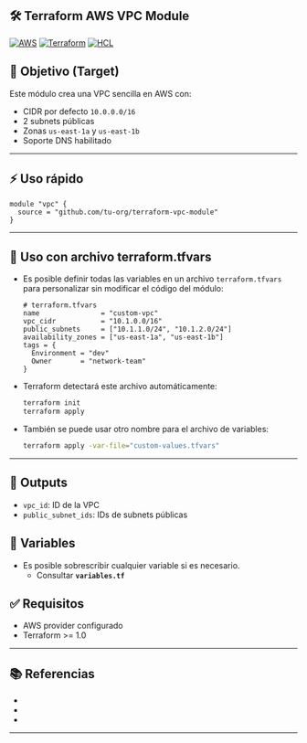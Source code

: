 ## 🛠️ Terraform AWS VPC Module

[![AWS](https://img.shields.io/badge/AWS-%23FF9900.svg?logo=amazon-web-services&logoColor=white)](#)
[![Terraform](https://img.shields.io/badge/IaC-Terraform-623CE4?logo=terraform&logoColor=white)](#)
[![HCL](https://img.shields.io/badge/Language-HCL-blueviolet)](#)

## 🎯 Objetivo (Target)
Este módulo crea una VPC sencilla en AWS con:
- CIDR por defecto `10.0.0.0/16`
- 2 subnets públicas
- Zonas `us-east-1a` y `us-east-1b`
- Soporte DNS habilitado

---

## ⚡️ Uso rápido

```hcl
module "vpc" {
  source = "github.com/tu-org/terraform-vpc-module"
}
```

---

##  📄 Uso con archivo terraform.tfvars
- Es posible definir todas las variables en un archivo `terraform.tfvars` para personalizar sin modificar el código del módulo:

  ```hcl
  # terraform.tfvars
  name               = "custom-vpc"
  vpc_cidr           = "10.1.0.0/16"
  public_subnets     = ["10.1.1.0/24", "10.1.2.0/24"]
  availability_zones = ["us-east-1a", "us-east-1b"]
  tags = {
    Environment = "dev"
    Owner       = "network-team"
  }
  ```

- Terraform detectará este archivo automáticamente:

  ```bash
  terraform init
  terraform apply
  ```

- También se puede usar otro nombre para el archivo de variables:

  ```bash
  terraform apply -var-file="custom-values.tfvars"
  ```

---

## 🚀 Outputs
- `vpc_id`: ID de la VPC
- `public_subnet_ids`: IDs de subnets públicas

##  🔧 Variables
- Es posible sobrescribir cualquier variable si es necesario. 
  - Consultar **`variables.tf`**

## ✅ Requisitos
- AWS provider configurado
- Terraform >= 1.0

---

## 📚 Referencias

- []()
- []()
- []()

---